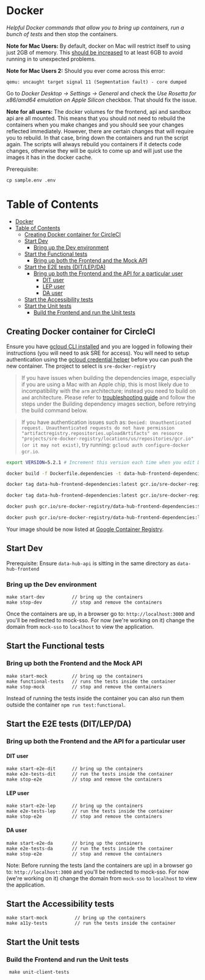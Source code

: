 # Docker

_Helpful Docker commands that allow you to bring up containers, run a bunch of tests_ and then stop the containers.

**Note for Mac Users:** By default, docker on Mac will restrict itself to using just 2GB of memory. This [should be increased](https://docs.docker.com/docker-for-mac/#resources) to at least 6GB to avoid running in to unexpected problems.

**Note for Mac Users 2:** Should you ever come across this error:

```
qemu: uncaught target signal 11 (Segmentation fault) - core dumped
```

Go to _Docker Desktop -> Settings -> General_ and check the
_Use Rosetta for x86/amd64 emulation on Apple Silicon_ checkbox.
That should fix the issue.

**Note for all users:** The docker volumes for the frontend, api and sandbox api are all mounted. This means that you should not need to rebuild the containers when you make changes and you should see your changes reflected immediately. However, there are certain changes that will require you to rebuild. In that case, bring down the containers and run the script again. The scripts will always rebuild you containers if it detects code changes, otherwise they will be quick to come up and will just use the images it has in the docker cache.

Prerequisite:

    cp sample.env .env

# Table of Contents

- [Docker](#docker)
- [Table of Contents](#table-of-contents)
  - [Creating Docker container for CircleCI](#creating-docker-container-for-circleci)
  - [Start Dev](#start-dev)
    - [Bring up the Dev environment](#bring-up-the-dev-environment)
  - [Start the Functional tests](#start-the-functional-tests)
    - [Bring up both the Frontend and the Mock API](#bring-up-both-the-frontend-and-the-mock-api)
  - [Start the E2E tests (DIT/LEP/DA)](#start-the-e2e-tests-ditlepda)
    - [Bring up both the Frontend and the API for a particular user](#bring-up-both-the-frontend-and-the-api-for-a-particular-user)
      - [DIT user](#dit-user)
      - [LEP user](#lep-user)
      - [DA user](#da-user)
  - [Start the Accessibility tests](#start-the-accessibility-tests)
  - [Start the Unit tests](#start-the-unit-tests)
    - [Build the Frontend and run the Unit tests](#build-the-frontend-and-run-the-unit-tests)

## Creating Docker container for CircleCI

Ensure you have [gcloud CLI installed](https://cloud.google.com/sdk/docs/install-sdk) and you are logged in following their instructions (you will need to ask SRE for access). You will need to setup authentication using the [gcloud credential helper](https://cloud.google.com/container-registry/docs/advanced-authentication#gcloud-helper) before you can push the new container. The project to select is `sre-docker-registry`

> If you have issues when building the dependencies image, especially if you are using a Mac with an Apple chip, this is most likely due to incompatibility with the `arm` architecture; instead you need to build on `amd` architecture. Please refer to [troubleshooting guide](./Troubleshooting.md) and follow the steps under the Building dependency images section, before retrying the build command below.

> If you have authentication issues such as: `Denied: Unauthenticated request. Unauthenticated requests do not have permission "artifactregistry.repositories.uploadArtifacts" on resource "projects/sre-docker-registry/locations/us/repositories/gcr.io" (or it may not exist)`, try running: `gcloud auth configure-docker gcr.io`.

```bash
export VERSION=5.2.1 # Increment this version each time when you edit Dockerfile.

docker build -f Dockerfile.dependencies -t data-hub-frontend-dependencies . --platform linux/amd64

docker tag data-hub-frontend-dependencies:latest gcr.io/sre-docker-registry/data-hub-frontend-dependencies:${VERSION}

docker tag data-hub-frontend-dependencies:latest gcr.io/sre-docker-registry/data-hub-frontend-dependencies:latest

docker push gcr.io/sre-docker-registry/data-hub-frontend-dependencies:${VERSION}

docker push gcr.io/sre-docker-registry/data-hub-frontend-dependencies:latest
```

Your image should be now listed at [Google Container Registry](https://console.cloud.google.com/gcr/images/sre-docker-registry/global/data-hub-frontend-dependencies).

## Start Dev

Prerequisite: Ensure `data-hub-api` is sitting in the same directory as `data-hub-frontend`

### Bring up the Dev environment

    make start-dev          // bring up the containers
    make stop-dev           // stop and remove the containers

Once the containers are up, in a browser go to: `http://localhost:3000` and you'll be redirected to mock-sso. For now (we're working on it) change the domain from `mock-sso` to `localhost` to view the application.

## Start the Functional tests

### Bring up both the Frontend and the Mock API

    make start-mock         // bring up the containers
    make functional-tests   // runs the tests inside the container
    make stop-mock          // stop and remove the containers

Instead of running the tests inside the container you can also run them outside the container `npm run test:functional`.

## Start the E2E tests (DIT/LEP/DA)

### Bring up both the Frontend and the API for a particular user

#### DIT user

    make start-e2e-dit      // bring up the containers
    make e2e-tests-dit      // run the tests inside the container
    make stop-e2e           // stop and remove the containers

#### LEP user

    make start-e2e-lep      // bring up the containers
    make e2e-tests-lep      // run the tests inside the container
    make stop-e2e           // stop and remove the containers

#### DA user

    make start-e2e-da       // bring up the containers
    make e2e-tests-da       // run the tests inside the container
    make stop-e2e           // stop and remove the containers

Note: Before running the tests (and the containers are up) in a browser go to: `http://localhost:3000` and you'll be redirected to mock-sso. For now (we're working on it) change the domain from `mock-sso` to `localhost` to view the application.

## Start the Accessibility tests

    make start-mock          // bring up the containers
    make a11y-tests          // run the tests inside the container

## Start the Unit tests

### Build the Frontend and run the Unit tests

     make unit-client-tests
